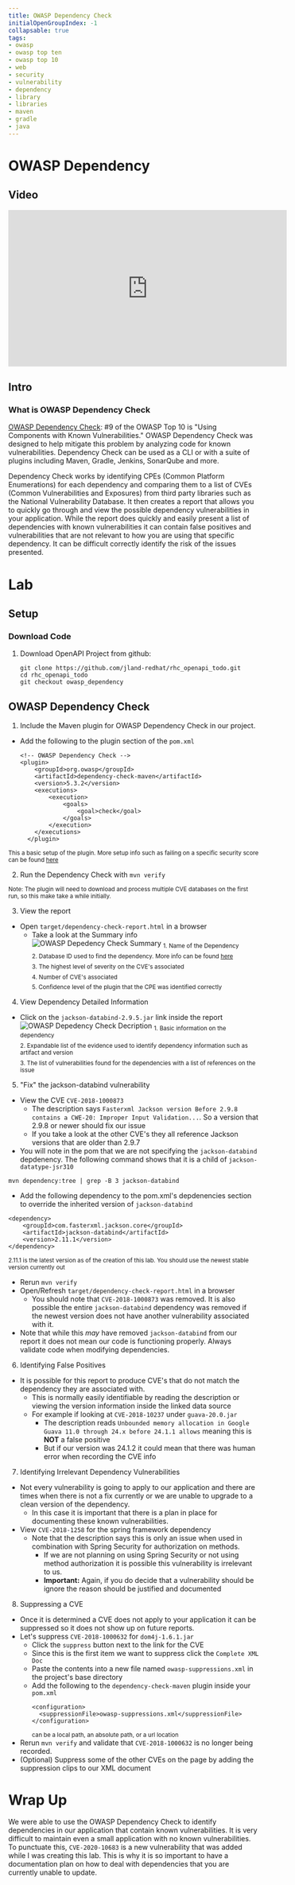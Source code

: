 ```yaml
---
title: OWASP Dependency Check
initialOpenGroupIndex: -1
collapsable: true
tags:
- owasp
- owasp top ten
- owasp top 10
- web
- security
- vulnerability
- dependency
- library
- libraries
- maven
- gradle
- java
---
```

# OWASP Dependency

## Video

<iframe width="560" height="315" src="https://www.youtube.com/embed/G9t-HFy4EHs" frameborder="0" allow="accelerometer; autoplay; clipboard-write; encrypted-media; gyroscope; picture-in-picture" allowfullscreen></iframe>

## Intro

### What is OWASP Dependency Check

[OWASP Dependency Check](https://jeremylong.github.io/DependencyCheck/index.html/): #9 of the OWASP Top 10 is "Using Components with Known Vulnerabilities." OWASP Dependency Check was designed to help mitigate this problem by analyzing code for known vulnerabilities. Dependency Check can be used as a CLI or with a suite of plugins including Maven, Gradle, Jenkins, SonarQube and more. 

Dependency Check works by identifying CPEs (Common Platform Enumerations) for each dependency and comparing them to a list of CVEs (Common Vulnerabilities and Exposures) from third party libraries such as the National Vulnerability Database. It then creates a report that allows you to quickly go through and view the possible dependency vulnerabilities in your application. While the report does quickly and easily present a list of dependencies with known vulnerabilities it can contain false positives and vulnerabilities that are not relevant to how you are using that specific dependency. It can be difficult correctly identify the risk of the issues presented.

# Lab

## Setup
### Download Code

1. Download OpenAPI Project from github:
    ```
    git clone https://github.com/jland-redhat/rhc_openapi_todo.git
    cd rhc_openapi_todo
    git checkout owasp_dependency
    ```

## OWASP Dependency Check

1. Include the Maven plugin for OWASP Dependency Check in our project.
  - Add the following to the plugin section of the `pom.xml`
    ```
    <!-- OWASP Dependency Check -->
    <plugin>
        <groupId>org.owasp</groupId>
        <artifactId>dependency-check-maven</artifactId>
        <version>5.3.2</version>
        <executions>
            <execution>
                <goals>
                    <goal>check</goal>
                </goals>
            </execution>
        </executions>
      </plugin>
    ```
  <sub>This a basic setup of the plugin. More setup info such as failing on a specific security score can be found [here](https://jeremylong.github.io/DependencyCheck/dependency-check-maven/index.html)</sub>
  
2. Run the Dependency Check with `mvn verify`

  <sub>Note: The plugin will need to download and process multiple CVE databases on the first run, so this make take a while initially.</sub>

3. View the report
  - Open `target/dependency-check-report.html` in a browser
    - Take a look at the Summary info
    ![OWASP Depedency Check Summary](/OwaspDependencyCheckSummary.png)
    <sub>1. Name of the Dependency</sub><br />
    <sub>2. Database ID used to find the dependency. More info can be found [here](https://jeremylong.github.io/DependencyCheck/general/internals.html)</sub><br />
    <sub>3. The highest level of severity on the CVE's associated</sub><br />
    <sub>4. Number of CVE's associated</sub><br />
    <sub>5. Confidence level of the plugin that the CPE was identified correctly</sub><br />
    
    
    
4. View Dependency Detailed Information
  - Click on the `jackson-databind-2.9.5.jar` link inside the report
  ![OWASP Depedency Check Decription](/OwaspDependencyCheckDescription.png)
  <sub>1. Basic information on the dependency</sub><br />
  <sub>2. Expandable list of the evidence used to identify dependency information such as artifact and version</sub><br />
  <sub>3. The list of vulnerabilities found for the dependencies with a list of references on the issue</sub>
  
5. "Fix" the jackson-databind vulnerability
  - View the CVE `CVE-2018-1000873`
    - The description says `Fasterxml Jackson version Before 2.9.8 contains a CWE-20: Improper Input Validation...`. So a version that 2.9.8 or newer should fix our issue
    - If you take a look at the other CVE's they all reference Jackson versions that are older than 2.9.7
  - You will note in the pom that we are not specifying the `jackson-databind` depdenency. The following command shows that it is a child of `jackson-datatype-jsr310`
  ```
  mvn dependency:tree | grep -B 3 jackson-databind
  ```
  - Add the following dependency to the pom.xml's depdenencies section to override the inherited version of `jackson-databind`
  ```
  <dependency>
      <groupId>com.fasterxml.jackson.core</groupId>
      <artifactId>jackson-databind</artifactId>
      <version>2.11.1</version>
  </dependency>
  ``` 
  <sub> 2.11.1 is the latest version as of the creation of this lab. You should use the newest stable version currently out </sub>
  - Rerun `mvn verify` 
  - Open/Refresh `target/dependency-check-report.html` in a browser
    - You should note that `CVE-2018-1000873` was removed. It is also possible the entire `jackson-databind` dependency was removed if the newest version does not have another vulnerability associated with it.
  - Note that while this *may* have removed `jackson-databind` from our report it does not mean our code is functioning properly. Always validate code when modifying dependencies. 
6. Identifying False Positives
  - It is possible for this report to produce CVE's that do not match the dependency they are associated with. 
    - This is normally easily identifiable by reading the description or viewing the version information inside the linked data source
    - For example if looking at `CVE-2018-10237` under `guava-20.0.jar`
      - The description reads `Unbounded memory allocation in Google Guava 11.0 through 24.x before 24.1.1 allows` meaning this is **NOT** a false positive
      - But if our version was 24.1.2 it could mean that there was human error when recording the CVE info
7. Identifying Irrelevant Dependency Vulnerabilities 
  - Not every vulnerability is going to apply to our application and there are times when there is not a fix currently or we are unable to upgrade to a clean version of the dependency.
    - In this case it is important that there is a plan in place for documenting these known vulnerabilities.
  - View `CVE-2018-1258` for the spring framework dependency
    - Note that the description says this is only an issue when used in combination with Spring Security for authorization on methods.
      - If we are not planning on using Spring Security or not using method authorization it is possible this vulnerability is irrelevant to us.
      - **Important:** Again, if you do decide that a vulnerability should be ignore the reason should be justified and documented
8. Suppressing a CVE
  - Once it is determined a CVE does not apply to your application it can be suppressed so it does not show up on future reports.
  - Let's suppress `CVE-2018-1000632` for `dom4j-1.6.1.jar`
    - Click the `suppress` button next to the link for the CVE
    - Since this is the first item we want to suppress click the `Complete XML Doc`
    - Paste the contents into a new file named `owasp-suppressions.xml` in the project's base directory
    - Add the following to the `dependency-check-maven` plugin inside your `pom.xml`
      ```
      <configuration>
        <suppressionFile>owasp-suppressions.xml</suppressionFile>
      </configuration>
      ```
      <sub><suppressionFile> can be a local path, an absolute path, or a url location<sub>
 - Rerun `mvn verify` and validate that `CVE-2018-1000632` is no longer being recorded.
 - (Optional) Suppress some of the other CVEs on the page by adding the suppression clips to our XML document
  

# Wrap Up

We were able to use the OWASP Dependency Check to identify dependencies in our application that contain known vulnerabilities. It is very difficult to maintain even a small application with no known vulnerabilities. To punctuate this, `CVE-2020-10683` is a new vulnerability that was added while I was creating this lab. This is why it is so important to have a documentation plan on how to deal with dependencies that you are currently unable to update.

